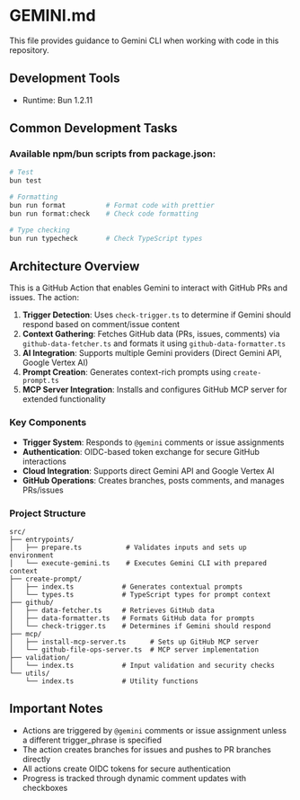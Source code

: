 # GEMINI.md

This file provides guidance to Gemini CLI when working with code in this repository.

## Development Tools

- Runtime: Bun 1.2.11

## Common Development Tasks

### Available npm/bun scripts from package.json:

```bash
# Test
bun test

# Formatting
bun run format          # Format code with prettier
bun run format:check    # Check code formatting

# Type checking
bun run typecheck       # Check TypeScript types
```

## Architecture Overview

This is a GitHub Action that enables Gemini to interact with GitHub PRs and issues. The action:

1. **Trigger Detection**: Uses `check-trigger.ts` to determine if Gemini should respond based on comment/issue content
2. **Context Gathering**: Fetches GitHub data (PRs, issues, comments) via `github-data-fetcher.ts` and formats it using `github-data-formatter.ts`
3. **AI Integration**: Supports multiple Gemini providers (Direct Gemini API, Google Vertex AI)
4. **Prompt Creation**: Generates context-rich prompts using `create-prompt.ts`
5. **MCP Server Integration**: Installs and configures GitHub MCP server for extended functionality

### Key Components

- **Trigger System**: Responds to `@gemini` comments or issue assignments
- **Authentication**: OIDC-based token exchange for secure GitHub interactions
- **Cloud Integration**: Supports direct Gemini API and Google Vertex AI
- **GitHub Operations**: Creates branches, posts comments, and manages PRs/issues

### Project Structure

```
src/
├── entrypoints/
│   ├── prepare.ts           # Validates inputs and sets up environment
│   └── execute-gemini.ts    # Executes Gemini CLI with prepared context
├── create-prompt/
│   ├── index.ts            # Generates contextual prompts
│   └── types.ts            # TypeScript types for prompt context
├── github/
│   ├── data-fetcher.ts     # Retrieves GitHub data
│   ├── data-formatter.ts   # Formats GitHub data for prompts
│   └── check-trigger.ts    # Determines if Gemini should respond
├── mcp/
│   ├── install-mcp-server.ts      # Sets up GitHub MCP server
│   └── github-file-ops-server.ts  # MCP server implementation
├── validation/
│   └── index.ts            # Input validation and security checks
└── utils/
    └── index.ts            # Utility functions
```

## Important Notes

- Actions are triggered by `@gemini` comments or issue assignment unless a different trigger_phrase is specified
- The action creates branches for issues and pushes to PR branches directly
- All actions create OIDC tokens for secure authentication
- Progress is tracked through dynamic comment updates with checkboxes